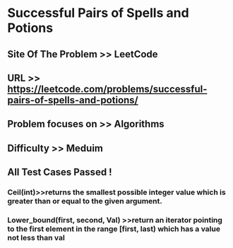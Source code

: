 # Successful Pairs of Spells and Potions

## Site Of The Problem >> LeetCode

## URL >> https://leetcode.com/problems/successful-pairs-of-spells-and-potions/

## Problem focuses on >> Algorithms 

## Difficulty >> Meduim

## All Test Cases Passed !


### Ceil(int)>>returns the smallest possible integer value which is greater than or equal to the given argument.

### Lower_bound(first, second, Val) >>return an iterator pointing to the first element in the range [first, last) which has a value not less than val